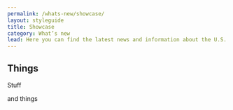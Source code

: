 ```yaml
---
permalink: /whats-new/showcase/
layout: styleguide
title: Showcase
category: What’s new
lead: Here you can find the latest news and information about the U.S. Web Design Standards. Read our latest release notes, learn about the Standards’ impact in the government, and learn how we conduct user research to continuously improve our product and process.
---
```


## Things

Stuff

and things
